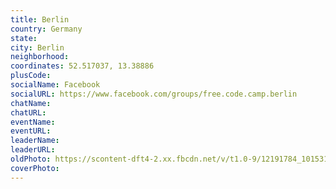```yaml
---
title: Berlin
country: Germany
state: 
city: Berlin
neighborhood: 
coordinates: 52.517037, 13.38886
plusCode:
socialName: Facebook
socialURL: https://www.facebook.com/groups/free.code.camp.berlin
chatName:
chatURL:
eventName:
eventURL:
leaderName:
leaderURL:
oldPhoto: https://scontent-dft4-2.xx.fbcdn.net/v/t1.0-9/12191784_10153153358867036_8617763423972408461_n.jpg?oh=52e42945faedb08fdcf8554fccbeef30&oe=595B9EA7
coverPhoto:
---
```

